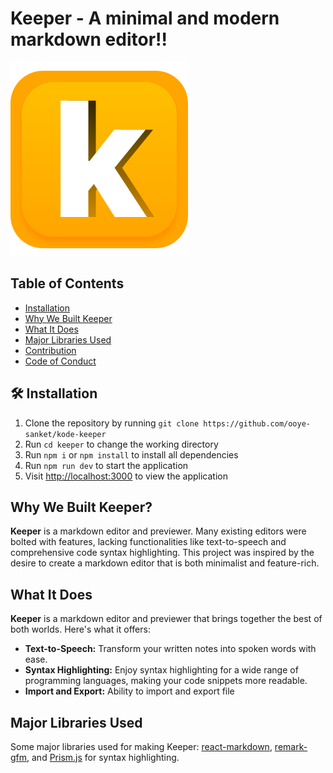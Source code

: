 # Keeper - A minimal and modern markdown editor!!
![keeper](https://raw.githubusercontent.com/ooye-sanket/kode-keeper/441397f186c2c1615909a2a962c340720faf68fd/public/keeper.svg)

## Table of Contents
- [Installation](#installation)
- [Why We Built Keeper](#why-we-built-keeper)
- [What It Does](#what-it-does)
- [Major Libraries Used](#major-libraries-used)
- [Contribution](#contribution)
- [Code of Conduct](#code-of-conduct)

## 🛠️ Installation
1. Clone the repository by running `git clone https://github.com/ooye-sanket/kode-keeper`
2. Run `cd keeper` to change the working directory
3. Run `npm i` or `npm install` to install all dependencies
4. Run `npm run dev` to start the application
5. Visit [http://localhost:3000](http://localhost:3000) to view the application

## Why We Built Keeper?
**Keeper** is a markdown editor and previewer. Many existing editors were bolted with features, lacking functionalities like text-to-speech and comprehensive code syntax highlighting. This project was inspired by the desire to create a markdown editor that is both minimalist and feature-rich.

## What It Does
**Keeper** is a markdown editor and previewer that brings together the best of both worlds. Here's what it offers:
- **Text-to-Speech:** Transform your written notes into spoken words with ease.
- **Syntax Highlighting:** Enjoy syntax highlighting for a wide range of programming languages, making your code snippets more readable.
- **Import and Export:** Ability to import and export file

## Major Libraries Used
Some major libraries used for making Keeper: [react-markdown](https://www.npmjs.com/package/react-markdown), [remark-gfm](https://www.google.com/search?client=firefox-b-d&q=remark-gfm), and [Prism.js](https://prismjs.com/) for syntax highlighting.
